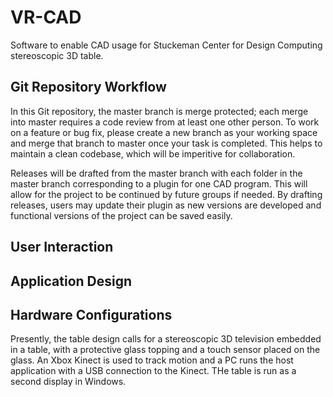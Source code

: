 # VR-CAD
Software to enable CAD usage for Stuckeman Center for Design Computing stereoscopic 3D table.

## Git Repository Workflow
In this Git repository, the master branch is merge protected; each merge into master requires a code review from at least one other person. To work on a feature or bug fix, please create a new branch as your working space and merge that branch to master once your task is completed.  This helps to maintain a clean codebase, which will be imperitive for collaboration.

Releases will be drafted from the master branch with each folder in the master branch corresponding to a plugin for one CAD program.  This will allow for the project to be continued by future groups if needed.  By drafting releases, users may update their plugin as new versions are developed and functional versions of the project can be saved easily.

## User Interaction

## Application Design

## Hardware Configurations
Presently, the table design calls for a stereoscopic 3D television embedded in a table, with a protective glass topping and a touch sensor placed on the glass.  An Xbox Kinect is used to track motion and a PC runs the host application with a USB connection to the Kinect.  THe table is run as a second display in Windows.
